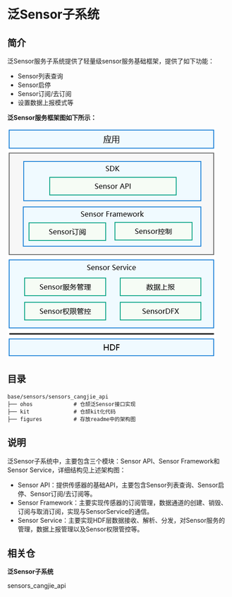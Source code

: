 # 泛Sensor子系统<a name="ZH-CN_TOPIC_0000001078062432"></a>

## 简介<a name="section11660541593"></a>

泛Sensor服务子系统提供了轻量级sensor服务基础框架，提供了如下功能：

-   Sensor列表查询
-   Sensor启停
-   Sensor订阅/去订阅
-   设置数据上报模式等

 **泛Sensor服务框架图如下所示：** 

![](figures/zh-cn_image_0000001106694563.png)

## 目录<a name="section161941989596"></a>

```
base/sensors/sensors_cangjie_api
├── ohos             # 仓颉泛Sensor接口实现
├── kit              # 仓颉kit化代码
├── figures          # 存放readme中的架构图
```

## 说明<a name="section1312121216216"></a>

泛Sensor子系统中，主要包含三个模块：Sensor API、Sensor Framework和Sensor Service，详细结构见上述架构图：

-   Sensor API：提供传感器的基础API，主要包含Sensor列表查询、Sensor启停、Sensor订阅/去订阅等。
-   Sensor Framework：主要实现传感器的订阅管理，数据通道的创建、销毁、订阅与取消订阅，实现与SensorService的通信。
-   Sensor Service：主要实现HDF层数据接收、解析、分发，对Sensor服务的管理，数据上报管理以及Sensor权限管控等。

## 相关仓<a name="section1371113476307"></a>

**泛Sensor子系统**

sensors_cangjie_api
